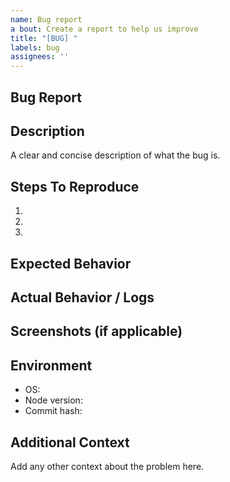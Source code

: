 ```yaml
---
name: Bug report
a bout: Create a report to help us improve
title: "[BUG] "
labels: bug
assignees: ''
---
```


## Bug Report

## Description

A clear and concise description of what the bug is.

## Steps To Reproduce

1.
2.
3.

## Expected Behavior

## Actual Behavior / Logs

## Screenshots (if applicable)

## Environment

- OS:
- Node version:
- Commit hash:

## Additional Context

Add any other context about the problem here.
